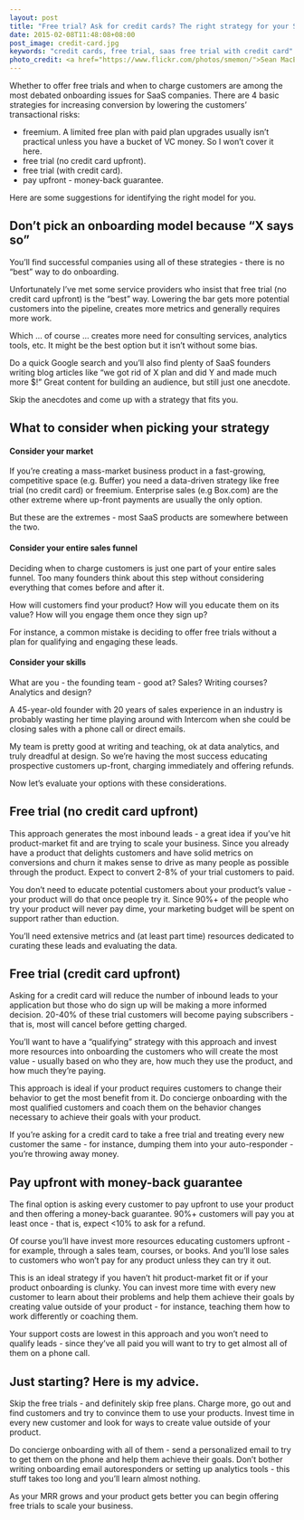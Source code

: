 ```yaml
---
layout: post
title: "Free trial? Ask for credit cards? The right strategy for your SaaS app"
date: 2015-02-08T11:48:08+08:00
post_image: credit-card.jpg
keywords: "credit cards, free trial, saas free trial with credit card"
photo_credit: <a href="https://www.flickr.com/photos/smemon/">Sean MacEntee</a>
---
```

Whether to offer free trials and when to charge customers are among the most debated onboarding issues for SaaS companies. There are 4 basic strategies for increasing conversion by lowering the customers’ transactional risks:

+ freemium. A limited free plan with paid plan upgrades usually isn’t practical unless you have a bucket of VC money. So I won’t cover it here.
+ free trial (no credit card upfront).
+ free trial (with credit card).
+ pay upfront - money-back guarantee.

Here are some suggestions for identifying the right model for you.

## Don’t pick an onboarding model because “X says so”

You’ll find successful companies using all of these strategies - there is no “best” way to do onboarding.

Unfortunately I’ve met some service providers who insist that free trial (no credit card upfront) is the “best” way. Lowering the bar gets more potential customers into the pipeline, creates more metrics and generally requires more work.

Which … of course … creates more need for consulting services, analytics tools, etc. It might be the best option but it isn’t without some bias.

Do a quick Google search and you’ll also find plenty of SaaS founders writing blog articles like “we got rid of X plan and did Y and made much more $!” Great content for building an audience, but still just one anecdote.

Skip the anecdotes and come up with a strategy that fits you.

## What to consider when picking your strategy

#### Consider your market

If you’re creating a mass-market business product in a fast-growing, competitive space (e.g. Buffer) you need a data-driven strategy like free trial (no credit card) or freemium. Enterprise sales (e.g Box.com) are the other extreme where up-front payments are usually the only option.

But these are the extremes - most SaaS products are somewhere between the two.

#### Consider your entire sales funnel

Deciding when to charge customers is just one part of your entire sales funnel. Too many founders think about this step without considering everything that comes before and after it.

How will customers find your product? How will you educate them on its value? How will you engage them once they sign up?

For instance, a common mistake is deciding to offer free trials without a plan for qualifying and engaging these leads.

#### Consider your skills

What are you - the founding team - good at? Sales? Writing courses? Analytics and design?

A 45-year-old founder with 20 years of sales experience in an industry is probably wasting her time playing around with Intercom when she could be closing sales with a phone call or direct emails.

My team is pretty good at writing and teaching, ok at data analytics, and truly dreadful at design. So we’re having the most success educating prospective customers up-front, charging immediately and offering refunds.

Now let’s evaluate your options with these considerations.

## Free trial (no credit card upfront)

This approach generates the most inbound leads - a great idea if you’ve hit product-market fit and are trying to scale your business. Since you already have a product that delights customers and have solid metrics on conversions and churn it makes sense to drive as many people as possible through the product. Expect to convert 2-8% of your trial customers to paid.

You don’t need to educate potential customers about your product’s value - your product will do that once people try it. Since 90%+ of the people who try your product will never pay dime, your marketing budget will be spent on support rather than eduction.

You’ll need extensive metrics and (at least part time) resources dedicated to curating these leads and evaluating the data.

## Free trial (credit card upfront)

Asking for a credit card will reduce the number of inbound leads to your application but those who do sign up will be making a more informed decision. 20-40% of these trial customers will become paying subscribers - that is, most will cancel before getting charged.

You’ll want to have a “qualifying” strategy with this approach and invest more resources into onboarding the customers who will create the most value - usually based on who they are, how much they use the product, and how much they’re paying.

This approach is ideal if your product requires customers to change their behavior to get the most benefit from it. Do concierge onboarding with the most qualified customers and coach them on the behavior changes necessary to achieve their goals with your product.

If you’re asking for a credit card to take a free trial and treating every new customer the same - for instance, dumping them into your auto-responder - you’re throwing away money.

## Pay upfront with money-back guarantee

The final option is asking every customer to pay upfront to use your product and then offering a money-back guarantee. 90%+ customers will pay you at least once - that is, expect <10% to ask for a refund.

Of course you’ll have invest more resources educating customers upfront - for example, through a sales team, courses, or books. And you’ll lose sales to customers who won’t pay for any product unless they can try it out.

This is an ideal strategy if you haven’t hit product-market fit or if your product onboarding is clunky. You can invest more time with every new customer to learn about their problems and help them achieve their goals by creating value outside of your product - for instance, teaching them how to work differently or coaching them.

Your support costs are lowest in this approach and you won’t need to qualify leads - since they’ve all paid you will want to try to get almost all of them on a phone call.

## Just starting? Here is my advice.

Skip the free trials - and definitely skip free plans. Charge more, go out and find customers and try to convince them to use your products. Invest time in every new customer and look for ways to create value outside of your product.

Do concierge onboarding with all of them - send a personalized email to try to get them on the phone and help them achieve their goals. Don’t bother writing onboarding email autoresponders or setting up analytics tools - this stuff takes too long and you’ll learn almost nothing.

As your MRR grows and your product gets better you can begin offering free trials to scale your business.
